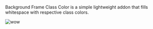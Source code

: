 
Background Frame Class Color is a simple lightweight addon that fills whitespace with respective class colors.


![wow](https://i.imgur.com/S0mVXPl.png)
